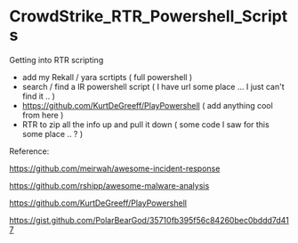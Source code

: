# CrowdStrike_RTR_Powershell_Scripts


Getting into RTR scripting


* add my Rekall / yara scrtipts ( full powershell )
* search / find a IR powershell script ( I have url some place ... I just can't find it .. )
* https://github.com/KurtDeGreeff/PlayPowershell ( add anything cool from here )
* RTR to zip all the info up and pull it down ( some code I saw for this some place .. ? )

Reference:

https://github.com/meirwah/awesome-incident-response

https://github.com/rshipp/awesome-malware-analysis


https://github.com/KurtDeGreeff/PlayPowershell

https://gist.github.com/PolarBearGod/35710fb395f56c84260bec0bddd7d417

